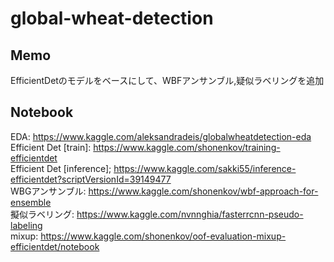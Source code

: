 # global-wheat-detection

## Memo
EfficientDetのモデルをベースにして、WBFアンサンブル,疑似ラベリングを追加  

## Notebook
EDA: https://www.kaggle.com/aleksandradeis/globalwheatdetection-eda  
Efficient Det [train]: https://www.kaggle.com/shonenkov/training-efficientdet  
Efficient Det [inference]; https://www.kaggle.com/sakki55/inference-efficientdet?scriptVersionId=39149477  
WBGアンサンブル: https://www.kaggle.com/shonenkov/wbf-approach-for-ensemble  
擬似ラベリング: https://www.kaggle.com/nvnnghia/fasterrcnn-pseudo-labeling  
mixup: https://www.kaggle.com/shonenkov/oof-evaluation-mixup-efficientdet/notebook  


